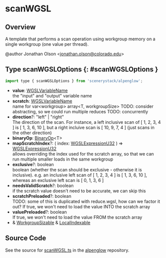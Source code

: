 # scanWGSL

## Overview

A template that performs a scan operation using workgroup memory on a single workgroup (one value per thread).

@author Jonathan Olson &lt;jonathan.olson@colorado.edu&gt;

## Type scanWGSLOptions {: #scanWGSLOptions }


```js
import type { scanWGSLOptions } from 'scenerystack/alpenglow';
```


- **value**: [WGSLVariableName](../alpenglow/WGSLString.md#WGSLVariableName)
<br>  the "input" and "output" variable name
- **scratch**: [WGSLVariableName](../alpenglow/WGSLString.md#WGSLVariableName)
<br>  name for var&lt;workgroup&gt; array&lt;T, workgroupSize&gt; TODO: consider abstracting, so we could run multiple reduces
  TODO: concurrently
- **direction**?: "left" | "right"
<br>  The direction of the scan. For instance, a left inclusive scan of [ 1, 2, 3, 4 ] is [ 1, 3, 6, 10 ],
  but a right incluive scan is [ 10, 9, 7, 4 ] (just scans in the other direction)
- **binaryOp**: [BinaryOp](../alpenglow/ConcreteType.md#BinaryOp)&lt;T&gt;
- **mapScratchIndex**?: ( index: [WGSLExpressionU32](../alpenglow/WGSLString.md#WGSLExpressionU32) ) =&gt; [WGSLExpressionU32](../alpenglow/WGSLString.md#WGSLExpressionU32)
<br>  allows overriding the index used for the scratch array, so that we can run multiple smaller loads in the same
  workgroup
- **exclusive**?: <span style="color: hsla(calc(var(--md-hue) + 180deg),80%,40%,1);">boolean</span>
<br>  boolean (whether the scan should be exclusive - otherwise it is inclusive).
  e.g. an inclusive left scan of [ 1, 2, 3, 4 ] is [ 1, 3, 6, 10 ], whereas an exclusive left scan is [ 0, 1, 3, 6 ]
- **needsValidScratch**?: <span style="color: hsla(calc(var(--md-hue) + 180deg),80%,40%,1);">boolean</span>
<br>  if the scratch value doesn't need to be accurate, we can skip this
- **scratchPreloaded**?: <span style="color: hsla(calc(var(--md-hue) + 180deg),80%,40%,1);">boolean</span>
<br>  TODO: some of this is duplicated with reduce.wgsl, how can we factor it out?
  If true, we won't need to load the value INTO the scratch array
- **valuePreloaded**?: <span style="color: hsla(calc(var(--md-hue) + 180deg),80%,40%,1);">boolean</span>
<br>  If true, we won't need to load the value FROM the scratch array
- &amp; [WorkgroupSizable](../alpenglow/WGSLUtils.md#WorkgroupSizable) &amp; [LocalIndexable](../alpenglow/WGSLUtils.md#LocalIndexable)




## Source Code

See the source for [scanWGSL.ts](https://github.com/phetsims/alpenglow/blob/main/js/webgpu/wgsl/gpu/scanWGSL.ts) in the [alpenglow](https://github.com/phetsims/alpenglow) repository.
